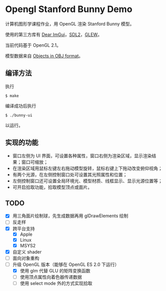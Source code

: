 # Opengl Stanford Bunny Demo

计算机图形学课程作业，用 OpenGL 渲染 Stanford Bunny 模型。

使用的第三方库有 [Dear ImGui](https://github.com/ocornut/imgui)，[SDL2](https://www.libsdl.org/)，[GLEW](https://github.com/nigels-com/glew)。

当前代码基于 OpenGL 2.1。

模型数据来自 [Objects in OBJ format](https://www.prinmath.com/csci5229/OBJ/index.html)。

## 编译方法

执行

```shell
$ make
```

编译成功后执行

```shell
$ ./bunny-ui
```

以运行。

## 实现的功能

- 窗口左侧为 UI 界面，可设置各种属性，窗口右侧为渲染区域，显示渲染结果；窗口可缩放；
- 在渲染区域用鼠标左键左右拖动模型旋转，鼠标右键上下拖动改变俯仰视角；
- 有两个光源，在左侧控制窗口处可设置其光照属性和位置；
- 左侧控制窗口还可设置全局环境光、模型材质、线框显示、显示光源位置等；
- 可开启拾取功能，拾取模型顶点或面片。

## TODO

- [x] 用三角面片绘制球，先生成数据再用 glDrawElements 绘制
- [ ] 反走样
- [x] 跨平台支持
  - [x] Apple
  - [x] Linux
  - [x] MSYS2
- [x] 自定义 shader
- [ ] 面向对象重构
- [ ] 升级 OpenGL 版本（能够在 OpenGL ES 2.0 下运行）
  - [x] 使用 glm 代替 GLU 的矩阵变换函数
  - [ ] 使用顶点属性向着色器传递数据
  - [ ] 使用 select mode 外的方式实现拾取
